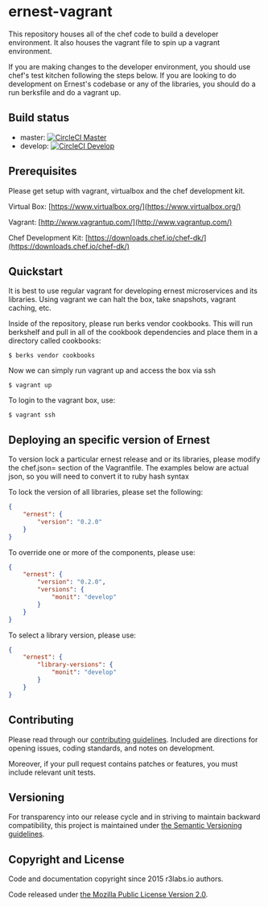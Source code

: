 # ernest-vagrant

This repository houses all of the chef code to build a developer environment.
It also houses the vagrant file to spin up a vagrant environment.

If you are making changes to the developer environment, you should use chef's
test kitchen following the steps below. If you are looking to do development on
Ernest's codebase or any of the libraries, you should do a run berksfile and do
a vagrant up.

## Build status

* master:  [![CircleCI Master](https://circleci.com/gh/r3labs/ernest-vagrant/tree/master.svg?style=svg&circle-token=627e89c447fe342aff9815ca146b081a37c075ad)](https://circleci.com/gh/r3labs/ernest-vagrant/tree/master)
* develop: [![CircleCI Develop](https://circleci.com/gh/r3labs/ernest-vagrant/tree/develop.svg?style=svg&circle-token=627e89c447fe342aff9815ca146b081a37c075ad)](https://circleci.com/gh/r3labs/ernest-vagrant/tree/develop)

## Prerequisites

Please get setup with vagrant, virtualbox and the chef development kit.

Virtual Box: [https://www.virtualbox.org/](https://www.virtualbox.org/)

Vagrant: [http://www.vagrantup.com/](http://www.vagrantup.com/)

Chef Development Kit: [https://downloads.chef.io/chef-dk/](https://downloads.chef.io/chef-dk/)


## Quickstart

It is best to use regular vagrant for developing ernest microservices and its
libraries. Using vagrant we can halt the box, take snapshots, vagrant
caching, etc.

Inside of the repository, please run berks vendor cookbooks. This will run
berkshelf and pull in all of the cookbook dependencies and place them in a
directory called cookbooks:

```
$ berks vendor cookbooks
```

Now we can simply run vagrant up and access the box via ssh

```
$ vagrant up
```

To login to the vagrant box, use:

```
$ vagrant ssh
```

## Deploying an specific version of Ernest

To version lock a particular ernest release and or its libraries, please modify the chef.json= section of the Vagrantfile. The examples below are actual json, so you will need to convert it to ruby hash syntax

To lock the version of all libraries, please set the following:

```json
{
    "ernest": {
        "version": "0.2.0"
    }
}
```

To override one or more of the components, please use:

```json
{
    "ernest": {
        "version": "0.2.0",
        "versions": {
            "monit": "develop"
        }
    }
}
```

To select a library version, please use:

```json
{
    "ernest": {
        "library-versions": {
            "monit": "develop"
        }
    }
}

```

## Contributing

Please read through our
[contributing guidelines](CONTRIBUTING.md).
Included are directions for opening issues, coding standards, and notes on
development.

Moreover, if your pull request contains patches or features, you must include
relevant unit tests.

## Versioning

For transparency into our release cycle and in striving to maintain backward
compatibility, this project is maintained under [the Semantic Versioning guidelines](http://semver.org/).

## Copyright and License

Code and documentation copyright since 2015 r3labs.io authors.

Code released under
[the Mozilla Public License Version 2.0](LICENSE).
